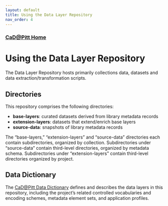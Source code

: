```yaml
---
layout: default
title: Using the Data Layer Repository
nav_order: 4
---
```


### [CaD@Pitt Home](http://cadatpitt.github.io)
# Using the Data Layer Repository

The Data Layer Repository hosts primarily collections data, datasets and data extraction/transformation scripts.

## Directories
This repository comprises the following directories:
* **base-layers**: curated datasets derived from library metadata records
* **extension-layers**: datasets that extend/enrich base layers
* **source-data**: snapshots of library metadata records
<!--* **processing-tools**: scripts for extracting and transforming data from library metadata records-->

The “base-layers,” “extension-layers” and “source-data” directories each contain subdirectories, organized by collection. Subdirectories under “source-data” contain third-level directories, organized by metadata schema. Subdirectories under “extension-layers” contain third-level  directories organized by project.

## Data Dictionary
The [CaD@Pitt Data Dictionary](documentation/04-data-dictionary.md) defines and describes the data layers in this repository, including the project’s related controlled vocabularies and encoding schemes, metadata element sets, and application profiles.
